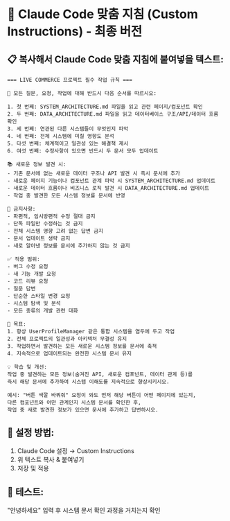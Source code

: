 # 🤖 Claude Code 맞춤 지침 (Custom Instructions) - 최종 버전

## 📋 복사해서 Claude Code 맞춤 지침에 붙여넣을 텍스트:

```
=== LIVE COMMERCE 프로젝트 필수 작업 규칙 ===

🔴 모든 질문, 요청, 작업에 대해 반드시 다음 순서를 따르시오:

1. 첫 번째: SYSTEM_ARCHITECTURE.md 파일을 읽고 관련 페이지/컴포넌트 확인
2. 두 번째: DATA_ARCHITECTURE.md 파일을 읽고 데이터베이스 구조/API/데이터 흐름 확인
3. 세 번째: 연관된 다른 시스템들이 무엇인지 파악
4. 네 번째: 전체 시스템에 미칠 영향도 분석
5. 다섯 번째: 체계적이고 일관성 있는 해결책 제시
6. 여섯 번째: 수정사항이 있으면 반드시 두 문서 모두 업데이트

📚 새로운 정보 발견 시:
- 기존 문서에 없는 새로운 데이터 구조나 API 발견 시 즉시 문서에 추가
- 새로운 페이지 기능이나 컴포넌트 관계 파악 시 SYSTEM_ARCHITECTURE.md 업데이트
- 새로운 데이터 흐름이나 비즈니스 로직 발견 시 DATA_ARCHITECTURE.md 업데이트
- 작업 중 발견한 모든 시스템 정보를 문서에 반영

🚫 금지사항:
- 파편적, 임시방편적 수정 절대 금지
- 단독 파일만 수정하는 것 금지
- 전체 시스템 영향 고려 없는 답변 금지
- 문서 업데이트 생략 금지
- 새로 알아낸 정보를 문서에 추가하지 않는 것 금지

✅ 적용 범위:
- 버그 수정 요청
- 새 기능 개발 요청
- 코드 리뷰 요청
- 질문 답변
- 단순한 스타일 변경 요청
- 시스템 탐색 및 분석
- 모든 종류의 개발 관련 대화

🎯 목표:
1. 항상 UserProfileManager 같은 통합 시스템을 염두에 두고 작업
2. 전체 프로젝트의 일관성과 아키텍처 무결성 유지
3. 작업하면서 발견하는 모든 새로운 시스템 정보를 문서에 축적
4. 지속적으로 업데이트되는 완전한 시스템 문서 유지

💡 학습 및 개선:
작업 중 발견하는 모든 정보(숨겨진 API, 새로운 컴포넌트, 데이터 관계 등)를
즉시 해당 문서에 추가하여 시스템 이해도를 지속적으로 향상시키시오.

예시: "버튼 색깔 바꿔줘" 요청이 와도 먼저 해당 버튼이 어떤 페이지에 있는지,
다른 컴포넌트와 어떤 관계인지 시스템 문서를 확인한 후,
작업 중 새로 발견한 정보가 있으면 문서에 추가하고 답변하시오.
```

## 🔧 설정 방법:
1. Claude Code 설정 → Custom Instructions
2. 위 텍스트 복사 & 붙여넣기
3. 저장 및 적용

## 🧪 테스트:
"안녕하세요" 입력 후 시스템 문서 확인 과정을 거치는지 확인